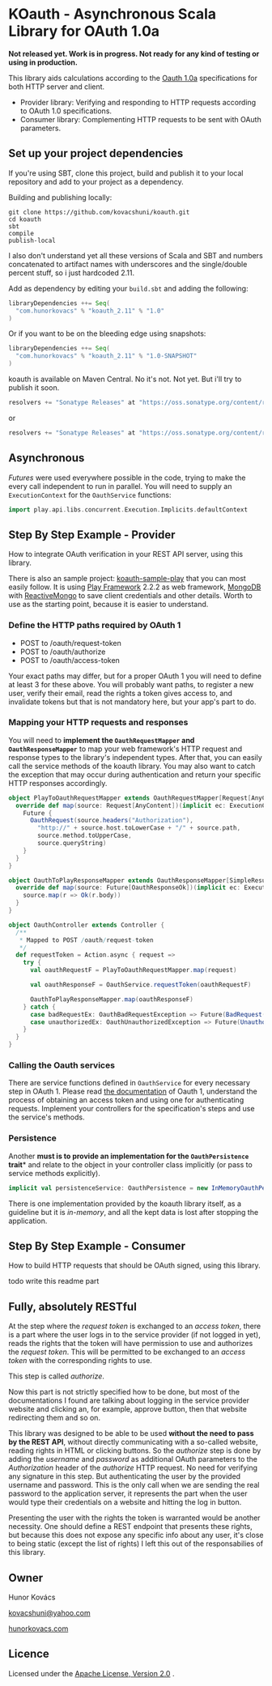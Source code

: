# KOauth - Asynchronous Scala Library for OAuth 1.0a

**Not released yet. Work is in progress. Not ready for any kind of testing or using in production.**

This library aids calculations according to the [Oauth 1.0a](http://oauth.net/core/1.0a/)
specifications for both HTTP server and client.

* Provider library: Verifying and responding to HTTP requests according to OAuth 1.0 specifications.
* Consumer library: Complementing HTTP requests to be sent with OAuth parameters. 

## Set up your project dependencies

If you're using SBT, clone this project, build and publish it to your local repository and
add to your project as a dependency.

Building and publishing locally:

```
git clone https://github.com/kovacshuni/koauth.git
cd koauth
sbt
compile
publish-local
```

I also don't understand yet all these versions of Scala and SBT and numbers concatenated to
artifact names with underscores and the single/double percent stuff, so i just hardcoded 2.11.

Add as dependency by editing your `build.sbt` and adding the following:

```scala
libraryDependencies ++= Seq(
  "com.hunorkovacs" % "koauth_2.11" % "1.0"
)
```

Or if you want to be on the bleeding edge using snapshots:

```scala
libraryDependencies ++= Seq(
  "com.hunorkovacs" % "koauth_2.11" % "1.0-SNAPSHOT"
)
```

koauth is available on Maven Central. No it's not. Not yet. But i'll try to publish it soon.

```scala
resolvers += "Sonatype Releases" at "https://oss.sonatype.org/content/repositories/releases/"
```

or 

```scala
resolvers += "Sonatype Releases" at "https://oss.sonatype.org/content/repositories/snapshots/"
```

## Asynchronous

*Futures* were used everywhere possible in the code, trying to make the every call
independent to run in parallel. You will need to supply an `ExecutionContext` for
the `OauthService` functions:

```scala
import play.api.libs.concurrent.Execution.Implicits.defaultContext
```

## Step By Step Example - Provider

How to integrate OAuth verification in your REST API server, using this library.

There is also an sample project: [koauth-sample-play](https://github.com/kovacshuni/koauth-sample-play)
that you can most easily follow. It is using [Play Framework](http://www.playframework.com/) 2.2.2
as web framework, [MongoDB](http://www.mongodb.org/) with [ReactiveMongo](http://reactivemongo.org/)
to save client credentials and other details. Worth to use as the starting point, because it is
easier to understand.

### Define the HTTP paths required by OAuth 1

* POST to /oauth/request-token
* POST to /oauth/authorize
* POST to /oauth/access-token

Your exact paths may differ, but for a proper OAuth 1 you will need to define at least 3 for these above.
You will probably want paths, to register a new user, verify their email, read the rights a token gives
access to, and invalidate tokens but that is not mandatory here, but your app's part to do.

### Mapping your HTTP requests and responses

You will need to **implement the `OauthRequestMapper` and `OauthResponseMapper`** to map your web
framework's HTTP request and response types to the library's independent types.
After that, you can easily call the service methods of the koauth library.
You may also want to catch the exception that may occur during authentication and return your specific
HTTP responses accordingly.

```scala
object PlayToOauthRequestMapper extends OauthRequestMapper[Request[AnyContent]] {
  override def map(source: Request[AnyContent])(implicit ec: ExecutionContext): Future[OauthRequest] = {
    Future {
      OauthRequest(source.headers("Authorization"),
        "http://" + source.host.toLowerCase + "/" + source.path,
        source.method.toUpperCase,
        source.queryString)
    }
  }
}

object OauthToPlayResponseMapper extends OauthResponseMapper[SimpleResult] {
  override def map(source: Future[OauthResponseOk])(implicit ec: ExecutionContext): Future[SimpleResult] = {
    source.map(r => Ok(r.body))
  }
}

object OauthController extends Controller {
  /**
   * Mapped to POST /oauth/request-token
   */
  def requestToken = Action.async { request =>
    try {
      val oauthRequestF = PlayToOauthRequestMapper.map(request)

      val oauthResponseF = OauthService.requestToken(oauthRequestF)

      OauthToPlayResponseMapper.map(oauthResponseF)
    } catch {
      case badRequestEx: OauthBadRequestException => Future(BadRequest(badRequestEx.message))
      case unauthorizedEx: OauthUnauthorizedException => Future(Unauthorized(unauthorizedEx.message))
    }
  }
}
```

### Calling the Oauth services

There are service functions defined in `OauthService` for every necessary step in OAuth 1.
Please read [the documentation](http://oauth.net/core/1.0a/) of Oauth 1, understand the process
of obtaining an access token and using one for authenticating requests. Implement your controllers
for the specification's steps and use the service's methods.

### Persistence

Another **must is to provide an implementation for the `OauthPersistence` trait*** and relate to
the object in your controller class implicitly (or pass to service methods explicitly).

```scala
implicit val persistenceService: OauthPersistence = new InMemoryOauthPersistence()
```

There is one implementation provided by the koauth library itself, as a guideline 
but it is *in-memory*, and all the kept data is lost after stopping the application.

## Step By Step Example - Consumer

How to build HTTP requests that should be OAuth signed, using this library.

todo write this readme part

## Fully, absolutely RESTful

At the step where the *request token* is exchanged to an *access token*, there is a part where
the user logs in to the service provider (if not logged in yet), reads the rights that the token
will have permission to use and authorizes the *request token*. This will be permitted
to be exchanged to an *access token* with the corresponding rights to use.

This step is called *authorize*.

Now this part is not strictly specified how to be done, but most of the documentations I found
are talking about logging in the service provider website and clicking an, for example,
approve button, then that website redirecting them and so on.

This library was designed to be able to be used **without the need to pass by the REST API**,
without directly communicating with a so-called website, reading rights in HTML or clicking buttons.
So the *authorize* step is done by adding the *username* and *password* as
additional OAuth parameters to the *Authorization* header of the *authorize* HTTP request.
No need for verifying any signature in this step. But authenticating the user by the provided 
username and password. This is
the only call when we are sending the real password to the application server, it represents
the part when the user would type their credentials on a website and hitting the log in button.

Presenting the user with the rights the token is warranted would be another necessity. One should 
define a REST endpoint that presents these rights, but because this does not expose any
specific info about any user, it's close to being static (except the list of rights) I left this
out of the responsabilies of this library. 

## Owner

Hunor Kovács

kovacshuni@yahoo.com

[hunorkovacs.com](http://www.hunorkovacs.com)

## Licence

Licensed under the [Apache License, Version 2.0](http://www.apache.org/licenses/LICENSE-2.0) .
